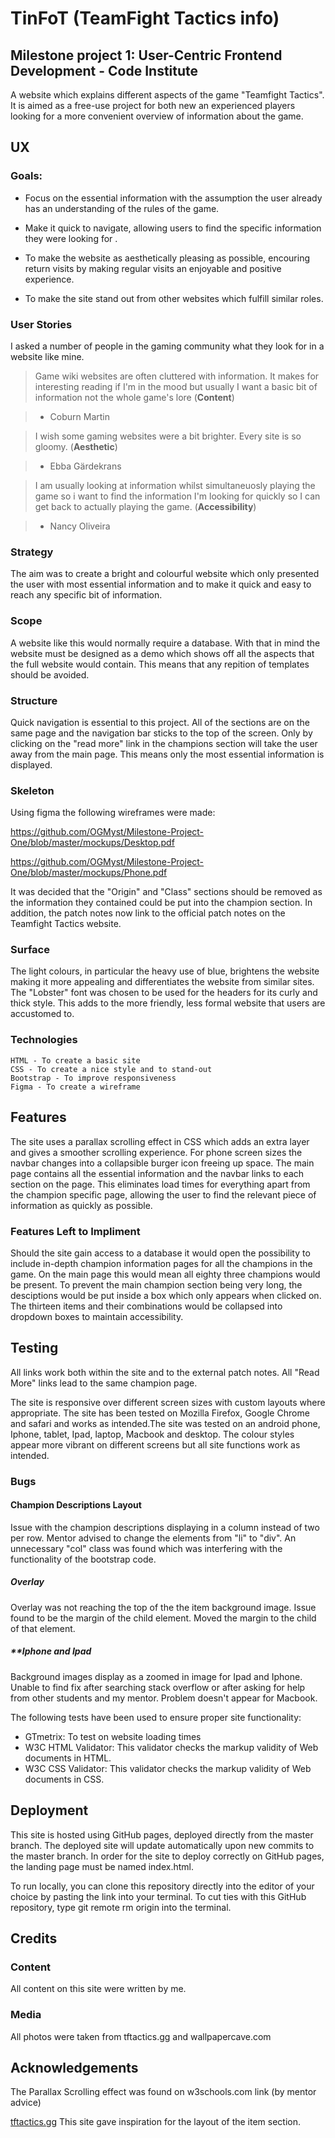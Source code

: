 # **TinFoT (TeamFight Tactics info)**


## **Milestone project 1: User-Centric Frontend Development - Code Institute**

A website which explains different aspects of the game "Teamfight Tactics".
It is aimed as a free-use project for both new an experienced players looking
for a more convenient overview of information about the game.


## UX

### **Goals:**
* Focus on the essential information with the assumption the user 
    already has an understanding of the rules of the game.

* Make it quick to navigate, allowing users to find the specific
information they were looking for .

* To make the website as aesthetically pleasing as possible, encouring return visits
by making regular visits an enjoyable and positive experience.

* To make the site stand out from other websites which fulfill similar 
roles.

### **User Stories**

I asked a number of people in the gaming community what 
they look for in a website like mine.

>Game wiki websites are often cluttered with information. It makes for
interesting reading if I'm in the mood but usually I want a basic bit of information
not the whole game's lore (**Content**)

> - Coburn Martin

>I wish some gaming websites were a bit brighter. Every site is so gloomy. (**Aesthetic**)

> - Ebba Gärdekrans

>I am usually looking at information whilst simultaneuosly playing the game 
so i want to find the information I'm looking for quickly so I can get back
to actually playing the game. (**Accessibility**)

> - Nancy Oliveira

### **Strategy**

The aim was to create a bright and colourful website which only presented the 
user with most essential information and to make it quick and easy to reach 
any specific bit of information. 

### **Scope**

A website like this would normally require a database. With that in mind the 
website must be designed as a demo which shows off all the aspects that the full 
website would contain. This means that any repition of templates should be avoided.

### **Structure**

Quick navigation is essential to this project. All of the sections are on the same page
and the navigation bar sticks to the top of the screen. Only by clicking on the "read more"
link in the champions section will take the user away from the main page. This means only 
the most essential information is displayed. 

### **Skeleton**

Using figma the following wireframes were made:

https://github.com/OGMyst/Milestone-Project-One/blob/master/mockups/Desktop.pdf

https://github.com/OGMyst/Milestone-Project-One/blob/master/mockups/Phone.pdf

It was decided that the "Origin" and "Class" sections should be removed as the information
they contained could be put into the champion section. In addition, the patch notes now link 
to the official patch notes on the Teamfight Tactics website.

### **Surface**

The light colours, in particular the heavy use of blue, brightens the website making it more
appealing and differentiates the website from similar sites. The "Lobster" font was chosen
to be used for the headers for its curly and thick style. This adds to the more friendly, 
less formal website that users are accustomed to.

### **Technologies**

    HTML - To create a basic site
    CSS - To create a nice style and to stand-out
    Bootstrap - To improve responsiveness
    Figma - To create a wireframe


## Features

The site uses a parallax scrolling effect in CSS which adds an extra layer and gives a smoother
scrolling experience. For phone screen sizes the navbar changes into a collapsible burger icon 
freeing up space. The main page contains all the essential information and the navbar links to
each section on the page. This eliminates load times for everything apart from the champion 
specific page, allowing the user to find the relevant piece of information as quickly as possible.

### Features Left to Impliment

Should the site gain access to a database it would open the possibility to include in-depth
champion information pages for all the champions in the game. On the main page this would mean 
all eighty three champions would be present. To prevent the main champion section being very 
long, the desciptions would be put inside a box which only appears when clicked on. The thirteen
items and their combinations would be collapsed into dropdown boxes to maintain accessibility.


## Testing

All links work both within the site and to the external patch notes. All "Read More" links lead 
to the same champion page. 

The site is responsive over different screen sizes with custom layouts where appropriate. The site 
has been tested on Mozilla Firefox, Google Chrome and safari and works as intended.The site was 
tested on an android phone, Iphone, tablet, Ipad, laptop, Macbook and desktop. The colour styles 
appear more vibrant on different screens but all site functions work as intended. 

### **Bugs**

#### **Champion Descriptions Layout**

Issue with the champion descriptions displaying in a column instead of two per row. Mentor advised
to change the elements from "li" to "div". An unnecessary "col" class was found which was interfering
with the functionality of the bootstrap code.

##### **Overlay**

Overlay was not reaching the top of the the item background image. Issue found to be the margin of 
the child element. Moved the margin to the child of that element.

##### **Iphone and Ipad 

Background images display as a zoomed in image for Ipad and Iphone. Unable to find fix after searching 
stack overflow or after asking for help from other students and my mentor. Problem doesn't appear for Macbook.

The following tests have been used to ensure proper site functionality:

* GTmetrix: To test on website loading times
* W3C HTML Validator: This validator checks the markup validity of Web documents in HTML.
* W3C CSS Validator: This validator checks the markup validity of Web documents in CSS.


## **Deployment**

This site is hosted using GitHub pages, deployed directly from the master branch. The deployed site will update 
automatically upon new commits to the master branch. In order for the site to deploy correctly on GitHub pages, 
the landing page must be named index.html.

To run locally, you can clone this repository directly into the editor of your choice by pasting the link into 
your terminal. To cut ties with this GitHub repository, type git remote rm origin into the terminal.

## **Credits**

### **Content**

All content on this site were written by me.

### **Media**

All photos were taken from tftactics.gg and wallpapercave.com

## **Acknowledgements**
The Parallax Scrolling effect was found on w3schools.com link (by mentor advice)

[tftactics.gg](https://tftactics.gg/item-builder) This site gave inspiration for
the layout of the item section.
